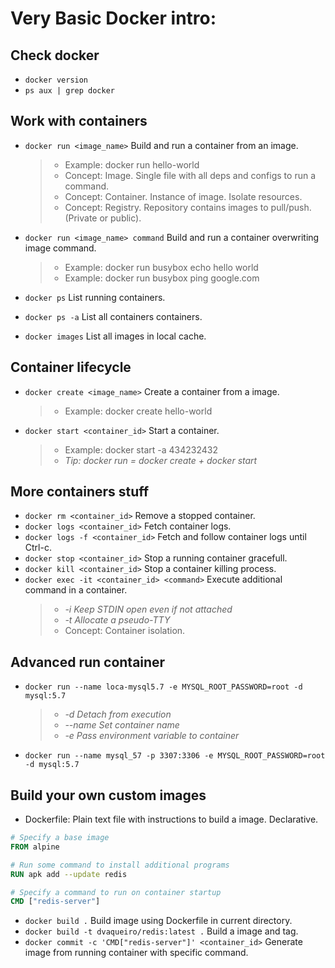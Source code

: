 # Very Basic Docker intro:

## Check docker
* `docker version`
* `ps aux | grep docker`

## Work with containers
* `docker run <image_name>` Build and run a container from an image.
    > * Example: docker run hello-world
    > * Concept: Image. Single file with all deps and configs to run a command.
    > * Concept: Container. Instance of image. Isolate resources.
    > * Concept: Registry. Repository contains images to pull/push. (Private or public).

* `docker run <image_name> command` Build and run a container overwriting image command.
    > * Example: docker run busybox echo hello world
    > * Example: docker run busybox ping google.com

* `docker ps` List running containers.
* `docker ps -a` List all containers containers.
* `docker images` List all images in local cache.

## Container lifecycle
* `docker create <image_name>` Create a container from a image.
    > * Example: docker create hello-world

* `docker start <container_id>` Start a container.
    > * Example: docker start -a 434232432
    > * *Tip: docker run = docker create + docker start*

## More containers stuff
* `docker rm <container_id>` Remove a stopped container.
* `docker logs <container_id>` Fetch container logs.
* `docker logs -f <container_id>` Fetch and follow container logs until Ctrl-c.
* `docker stop <container_id>` Stop a running container gracefull.
* `docker kill <container_id>` Stop a container killing process.
* `docker exec -it <container_id> <command>` Execute additional command in a container.
    > * *-i		Keep STDIN open even if not attached*
    > * *-t		Allocate a pseudo-TTY*
    > * Concept: Container isolation.

## Advanced run container
* `docker run --name loca-mysql5.7 -e MYSQL_ROOT_PASSWORD=root -d mysql:5.7`
    > * *-d	    Detach from execution*
    > * *--name Set container name*
    > * *-e     Pass environment variable to container*

* `docker run --name mysql_57 -p 3307:3306 -e MYSQL_ROOT_PASSWORD=root -d mysql:5.7`

## Build your own custom images

* Dockerfile: Plain text file with instructions to build a image. Declarative.

```dockerfile
# Specify a base image
FROM alpine

# Run some command to install additional programs
RUN apk add --update redis

# Specify a command to run on container startup
CMD ["redis-server"]

```

* `docker build .` Build image using Dockerfile in current directory.
* `docker build -t dvaqueiro/redis:latest .` Build a image and tag.
* `docker commit -c 'CMD["redis-server"]' <container_id>` Generate image from running container with specific command.
